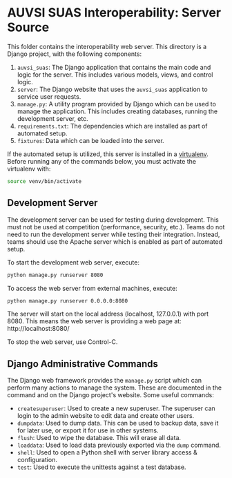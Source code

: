 AUVSI SUAS Interoperability: Server Source
==========================================

This folder contains the interoperability web server. This directory is a
Django project, with the following components:

  1. `auvsi_suas`: The Django application that contains the main code and logic
     for the server. This includes various models, views, and control logic.
  2. `server`: The Django website that uses the `auvsi_suas` application to
     service user requests.
  3. `manage.py`: A utility program provided by Django which can be used to
     manage the application. This includes creating databases, running the
     development server, etc.
  4. `requirements.txt`: The dependencies which are installed as part of
     automated setup.
  5. `fixtures`: Data which can be loaded into the server.

If the automated setup is utilized, this server is installed in a
[virtualenv](https://virtualenv.pypa.io/en/latest/). Before running any of the
commands below, you must activate the virtualenv with:

```sh
source venv/bin/activate
```


Development Server
------------------

The development server can be used for testing during development. This must
not be used at competition (performance, security, etc.). Teams do not need to
run the development server while testing their integration. Instead, teams
should use the Apache server which is enabled as part of automated setup.

To start the development web server, execute:

``` sh
python manage.py runserver 8080
```

To access the web server from external machines, execute:

``` sh
python manage.py runserver 0.0.0.0:8080
```

The server will start on the local address (localhost, 127.0.0.1) with port
8080. This means the web server is providing a web page at:
http://localhost:8080/

To stop the web server, use Control-C.


Django Administrative Commands
------------------------------

The Django web framework provides the `manage.py` script which can perform many
actions to manage the system. These are documented in the command and on the
Django project's website. Some useful commands:

* `createsuperuser`: Used to create a new superuser. The superuser can login to
  the admin website to edit data and create other users.
* `dumpdata`: Used to dump data. This can be used to backup data, save it for
  later use, or export it for use in other systems.
* `flush`: Used to wipe the database. This will erase all data.
* `loaddata`: Used to load data previously exported via the `dump` command.
* `shell`: Used to open a Python shell with server library access &
  configuration.
* `test`: Used to execute the unittests against a test database.
